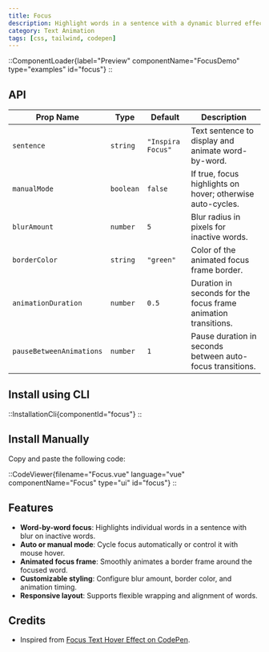 ```yaml
---
title: Focus
description: Highlight words in a sentence with a dynamic blurred effect and animated focus frame. Supports auto-cycling or manual hover focus mode.
category: Text Animation
tags: [css, tailwind, codepen]
---
```


::ComponentLoader{label="Preview" componentName="FocusDemo" type="examples" id="focus"}
::

## API

| Prop Name                | Type      | Default           | Description                                                    |
| ------------------------ | --------- | ----------------- | -------------------------------------------------------------- |
| `sentence`               | `string`  | `"Inspira Focus"` | Text sentence to display and animate word-by-word.             |
| `manualMode`             | `boolean` | `false`           | If true, focus highlights on hover; otherwise auto-cycles.     |
| `blurAmount`             | `number`  | `5`               | Blur radius in pixels for inactive words.                      |
| `borderColor`            | `string`  | `"green"`         | Color of the animated focus frame border.                      |
| `animationDuration`      | `number`  | `0.5`             | Duration in seconds for the focus frame animation transitions. |
| `pauseBetweenAnimations` | `number`  | `1`               | Pause duration in seconds between auto-focus transitions.      |

## Install using CLI

::InstallationCli{componentId="focus"}
::

## Install Manually

Copy and paste the following code:

::CodeViewer{filename="Focus.vue" language="vue" componentName="Focus" type="ui" id="focus"}
::

## Features

- **Word-by-word focus**: Highlights individual words in a sentence with blur on inactive words.
- **Auto or manual mode**: Cycle focus automatically or control it with mouse hover.
- **Animated focus frame**: Smoothly animates a border frame around the focused word.
- **Customizable styling**: Configure blur amount, border color, and animation timing.
- **Responsive layout**: Supports flexible wrapping and alignment of words.

## Credits

- Inspired from [Focus Text Hover Effect on CodePen](https://codepen.io/CameronFitzwilliam/pen/JJRjMa).

